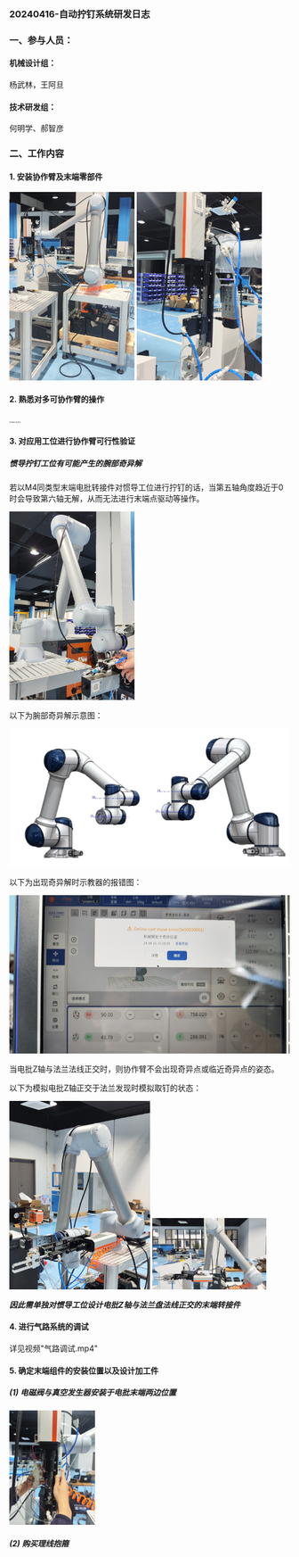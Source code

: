 ### 20240416-自动拧钉系统研发日志

### 一、参与人员：

#### 机械设计组：

杨武林，王阿旦

#### 技术研发组：

何明学、郝智彦

### 二、工作内容

#### 1. 安装协作臂及末端零部件

<img src=".\20240416\1-协作臂安装.jpg" alt="协作臂安装" style="zoom: 33%;" />

<img src=".\20240416\2-末端部件安装.jpg" alt="末端工具安装" style="zoom: 33%;" />

#### 2. 熟悉对多可协作臂的操作

<img src=".\20240416\3-示教器控制界面.jpg" alt="末端工具安装" style="zoom: 20%;" />

#### 3. 对应用工位进行协作臂可行性验证

##### 惯导拧钉工位有可能产生的腕部奇异解

若以M4同类型末端电批转接件对惯导工位进行拧钉的话，当第五轴角度趋近于0时会导致第六轴无解，从而无法进行末端点驱动等操作。

<img src=".\20240416\4-腕部奇异点实际形态.jpg" alt="腕部出现奇异解" style="zoom: 33%;" />

以下为腕部奇异解示意图：

<img src=".\20240416\5-腕部奇异点.jpg" alt="腕部奇异解示意图" style="zoom: 75%;" />

以下为出现奇异解时示教器的报错图：

<img src=".\20240416\6-出现奇异解报错.jpg" alt="奇异解报错示意图" style="zoom: 50%;" />

当电批Z轴与法兰法线正交时，则协作臂不会出现奇异点或临近奇异点的姿态。

以下为模拟电批Z轴正交于法兰发现时模拟取钉的状态：

<img src=".\20240416\7-取钉状态（模拟）.jpg" alt="取钉状态（模拟）" style="zoom: 33%;" />

<img src=".\20240416\8-取钉状态（模拟）.jpg" alt="取钉状态（模拟）" style="zoom: 20%;" />

***因此需单独对惯导工位设计电批Z轴与法兰盘法线正交的末端转接件***

#### 4. 进行气路系统的调试

详见视频"气路调试.mp4"

#### 5. 确定末端组件的安装位置以及设计加工件

##### (1) 电磁阀与真空发生器安装于电批末端两边位置

<img src=".\20240416\9-末端组件安装位置.jpg" alt="取钉状态（模拟）" style="zoom: 20%;" />

##### (2) 购买理线抱箍

